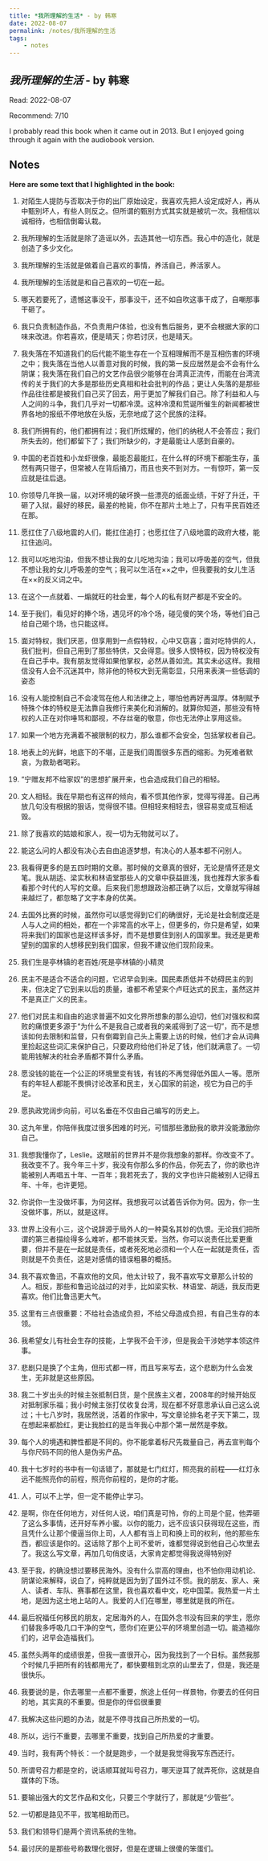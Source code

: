 ```yaml
---
title: *我所理解的生活* - by 韩寒
date: 2022-08-07
permalink: /notes/我所理解的生活
tags:
    - notes
---
```


## *我所理解的生活* - by 韩寒


Read: 2022-08-07

Recommend: 7/10

I probably read this book when it came out in 2013. But I enjoyed going through it again with the audiobook version. 


## Notes

**Here are some text that I highlighted in the book:** 
1. 对陌生人提防与否取决于你的出厂原始设定，我喜欢先把人设定成好人，再从中甄别坏人，有些人则反之。但所谓的甄别方式其实就是被坑一次。我相信以诚相待，也相信倒霉认栽。

1. 我所理解的生活就是除了造谣以外，去造其他一切东西。我心中的造化，就是创造了多少文化。

1. 我所理解的生活就是做着自己喜欢的事情，养活自己，养活家人。

1. 我所理解的生活就是和自己喜欢的一切在一起。

1. 哪天若要死了，遗憾这事没干，那事没干，还不如自吹这事干成了，自嘲那事干砸了。

1. 我只负责制造作品，不负责用户体验，也没有售后服务，更不会根据大家的口味来改进。你若喜欢，便是晴天；你若讨厌，也是晴天。

1. 我失落在不知道我们的后代能不能生存在一个互相理解而不是互相伤害的环境之中；我失落在当他人以善意对我的时候，我的第一反应居然是会不会有什么阴谋；我失落在我们自己的文艺作品很少能够在台湾真正流传，而能在台湾流传的关于我们的大多是那些历史真相和社会批判的作品；更让人失落的是那些作品往往都是被我们自己买了回去，用于更加了解我们自己。除了利益和人与人之间的斗争，我们几乎对一切都冷漠。这种冷漠和荒诞所催生的新闻都被世界各地的报纸不停地放在头版，无奈地成了这个民族的注释。

1. 我们所拥有的，他们都拥有过；我们所炫耀的，他们的纳税人不会答应；我们所失去的，他们都留下了；我们所缺少的，才是最能让人感到自豪的。

1. 中国的老百姓和小龙虾很像，最能忍最能扛，在什么样的环境下都能生存，虽然有两只钳子，但常被人在背后捅刀，而且也夹不到对方。一有惊吓，第一反应就是往后退。

1. 你领导几年换一届，以对环境的破坏换一些漂亮的纸面业绩，干好了升迁，干砸了入狱，最好的移民，最差的枪毙，你不在那片土地上了，只有平民百姓还在那。

1. 愿扛住了八级地震的人们，能扛住追打；也愿扛住了八级地震的政府大楼，能扛住追问。

1. 我可以吃地沟油，但我不想让我的女儿吃地沟油；我可以呼吸差的空气，但我不想让我的女儿呼吸差的空气；我可以生活在××之中，但我要我的女儿生活在××的反义词之中。

1. 在这个一点就着、一煽就旺的社会里，每个人的私有财产都是不安全的。

1. 至于我们，看见好的捧个场，遇见坏的冷个场，碰见傻的笑个场，等他们自己给自己砸个场，也只能这样。

1. 面对特权，我们厌恶，但享用到一点假特权，心中又窃喜；面对吃特供的人，我们批判，但自己用到了那些特供，又会得意。很多人恨特权，因为特权没有在自己手中。我有朋友觉得如果他掌权，必然从善如流。其实未必这样。我相信没有人会不沉迷其中，除非他的特权大到无需彰显，只用来表演一些低调的姿态

1. 没有人能控制自己不会凌驾在他人和法律之上，哪怕他再好再温厚。体制赋予特殊个体的特权是无法靠自我修行来美化和消解的。就算你知道，那些没有特权的人正在对你唾骂和鄙视，不存丝毫的敬意，你也无法停止享用这些。

1. 如果一个地方充满着不被限制的权力，那么谁都不会安全，包括掌权者自己。

1. 地表上的光鲜，地底下的不堪，正是我们周围很多东西的缩影。为死难者默哀，为救助者喝彩。

1. “宁赠友邦不给家奴”的思想扩展开来，也会造成我们自己的相轻。

1. 文人相轻。我在早期也有这样的倾向，看不惯其他作家，觉得写得差。自己再放几句没有根据的狠话，觉得很不错。但相轻来相轻去，很容易变成互相诋毁。

1. 除了我喜欢的姑娘和家人，视一切为无物就可以了。

1. 能这么问的人都没有决心去自由追逐梦想，有决心的人基本都不问别人。

1. 我看得更多的是五四时期的文章。那时候的文章真的很好，无论是情怀还是文笔。我从胡适、梁实秋和林语堂那些人的文章中获益匪浅，我也推荐大家多看看那个时代的人写的文章。后来我们思想跟政治都正确了以后，文章就写得越来越烂了，都忽略了文字本身的优美。

1. 去国外比赛的时候，虽然你可以感觉得到它们的确很好，无论是社会制度还是人与人之间的相处，都在一个非常高的水平上，但更多的，你只是希望，如果将来我们的国家也是这样该多好，而不是想要住到别人的国家里。我还是更希望别的国家的人想移民到我们国家，但我不建议他们现阶段来。

1. 我们生是亭林镇的老百姓/死是亭林镇的小精灵

1. 民主不是适合不适合的问题，它迟早会到来。国民素质低并不妨碍民主的到来，但决定了它到来以后的质量，谁都不希望来个卢旺达式的民主，虽然这并不是真正广义的民主。

1. 他们对民主和自由的追求普遍不如文化界所想象的那么迫切，他们对强权和腐败的痛恨更多源于“为什么不是我自己或者我的亲戚得到了这一切”，而不是想该如何去限制和监督，只有倒霉到自己头上需要上访的时候，他们才会从词典里捡起这些词汇来保护自己，只要政府给他们补足了钱，他们就满意了。一切能用钱解决的社会矛盾都不算什么矛盾。

1. 愿没钱的能在一个公正的环境里变有钱，有钱的不再觉得低外国人一等。愿所有的年轻人都能不畏惧讨论改革和民主，关心国家的前途，视它为自己的手足。

1. 愿执政党阔步向前，可以名垂在不仅由自己编写的历史上。

1. 这九年里，你陪伴我度过很多困难的时光，可惜那些激励我的歌并没能激励你自己。

1. 我想我懂你了，Leslie。这眼前的世界并不是你我想象的那样。你改变不了。我改变不了。我今年三十岁，我没有你那么多的作品，你死去了，你的歌也许能被别人再唱五十年、一百年；我若死去了，我的文字也许只能被别人记得五年、十年，也许更短。

1. 你说你一生没做坏事，为何这样。我想我可以试着告诉你为何。因为，你一生没做坏事，所以，就是这样。

1. 世界上没有小三，这个说辞源于局外人的一种莫名其妙的仇恨。无论我们把所谓的第三者描绘得多么难听，都不能抹灭爱。当然，你可以说责任比爱更重要，但并不是在一起就是责任，或者死死地必须和一个人在一起就是责任，否则就是不负责任，这是对感情的错误粗暴的概括。

1. 我不喜欢鲁迅，不喜欢他的文风，他太计较了，我不喜欢写文章那么计较的人。相反，那些和鲁迅论战过的对手，比如梁实秋、林语堂、胡适，我反而更喜欢。他们比鲁迅更大气。

1. 这里有三点很重要：不给社会造成负担，不给父母造成负担，有自己生存的本领。

1. 我希望女儿有社会生存的技能，上学我不会干涉，但是我会干涉她学本领这件事。

1. 悲剧只是换了个主角，但形式都一样，而且写来写去，这个悲剧为什么会发生，无非就是这些原因。

1. 我二十岁出头的时候主张抵制日货，是个民族主义者，2008年的时候开始反对抵制家乐福；我小时候主张打仗收复台湾，现在都不好意思承认自己这么说过；十七八岁时，我居然说，活着的作家中，写文章论排名老子天下第二，现在想起来都脸红，更让我脸红的是当年我心中那个第一居然是李敖。

1. 每个人的境遇和脾性都是不同的。你不能拿着标尺先裁量自己，再去宣判每个与你尺码不同的他人是伪劣产品。

1. 我十七岁时的书中有一句话错了，那就是七门红灯，照亮我的前程——红灯永远不能照亮你的前程，照亮你前程的，是你的才能。

1. 人，可以不上学，但一定不能停止学习。

1. 是啊，你在任何地方，对任何人说，咱们真是可怜，你的上司是个屁，他弄砸了这么多事情，还开好车养小蜜。以你的能力，远不应该只获得现在这些，而且凭什么让那个傻逼当你上司，人人都有当上司和换上司的权利，他的那些东西，都应该是你的。这话除了那个上司不爱听，谁都觉得说到他自己心坎里去了。我这么写文章，再加几句俏皮话，大家肯定都觉得我说得特别好

1. 至于我，的确没想过要移民海外。没有什么崇高的理由，也不怕你用动机论、阴谋论来解释，说白了，纯粹就是因为到了国外过不惯。我的朋友、家人、亲人、读者、车队、赛事都在这里，我也喜欢看中文，吃中国菜。我热爱一片土地，是因为这土地上站的人。我爱的人们在哪里，哪里就是我的所在。

1. 最后祝福任何移民的朋友，定居海外的人，在国外念书没有回来的学生，愿你们替我多呼吸几口干净的空气，愿你们在更公平的环境里创造一切。能造福你们的，迟早会造福我们。

1. 虽然头两年的成绩很差，但我一直很开心，因为我找到了一个目标。虽然我那个时候几乎把所有的钱都用光了，都快要租到北京的山里去了，但是，我还是很快乐。

1. 我要说的是，你去哪里一点都不重要，旅途上任何一样景物，你要去的任何目的地，其实真的不重要。但是你的伴侣很重要

1. 我解决这些问题的办法，就是不停寻找自己所热爱的一切。

1. 所以，远行不重要，去哪里不重要，找到自己所热爱的才重要。

1. 当时，我有两个特长：一个就是跑步，一个就是我觉得我写东西还行。

1. 所谓号召力都是空的，说话顺耳就叫号召力，哪天逆耳了就弄死你，这就是自媒体的下场。

1. 要输出强大的文艺作品和文化，只要三个字就行了，那就是“少管些”。

1. 一切都是路见不平，拔笔相助而已。

1. 我们和领导们是两个资讯系统的生物。

1. 最讨厌的是那些号称数理化很好，但是在逻辑上很傻的笨蛋们。

